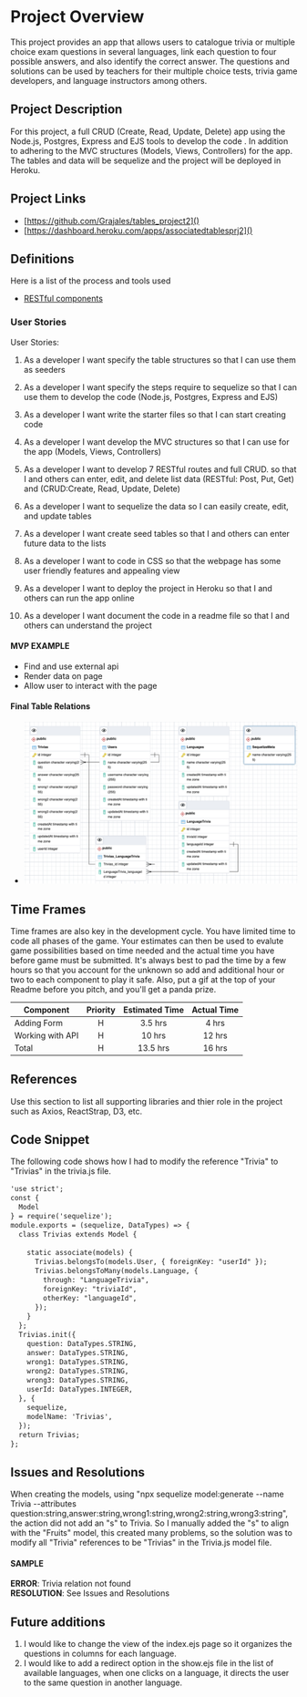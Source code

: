 # Project Overview
This project provides an app that allows users to catalogue trivia or multiple choice exam questions in several languages, link each question to four possible answers, and also identify the correct answer.  The questions and solutions can be used by teachers for their multiple choice tests, trivia game developers, and language instructors among others.
 
## Project Description

For this project, a full CRUD (Create, Read, Update, Delete) app using the Node.js, Postgres, Express and EJS tools to develop the code . In addition to adhering to the MVC structures (Models, Views, Controllers) for the app.
The tables and data will be sequelize and the project will be deployed in Heroku.

## Project Links

- [https://github.com/Grajales/tables_project2]()
- [https://dashboard.heroku.com/apps/associatedtablesprj2]()

## Definitions

Here is a list of the process and tools used

- [RESTful components](https://gist.github.com/alexpchin/09939db6f81d654af06b)


### User Stories

User Stories:
1.	As a developer I want specify the table structures  so that I can use them as seeders
2.	As a developer I want specify the steps require to sequelize so that I can use them to develop the code (Node.js, Postgres, Express and EJS)

3.	As a developer I want write the starter files so that I can start creating code


4.	As a developer I want develop the MVC structures  so that I can use for the app (Models, Views, Controllers)

5.	As a developer I want to develop 7 RESTful routes and full CRUD.
so that I and others can enter, edit, and delete list data  (RESTful: Post, Put, Get) and (CRUD:Create, Read, Update, Delete)

6.	As a developer I want to sequelize the data so I can easily create, edit, and update tables 

7.	As a developer I want create seed tables so that I and others can enter future data to the lists

8.	As a developer I want to code in CSS so that the webpage has some user friendly features and appealing view

9.	As a developer I want to deploy the project in Heroku so that I and others can run the app online

10.	As a developer I want document the code in a readme file so that I and others can understand the project
  

#### MVP EXAMPLE
- Find and use external api 
- Render data on page 
- Allow user to interact with the page

#### Final Table Relations

- ![Entity Relationship Diagram (ERD)](img/blockDiagram.png)



## Time Frames

Time frames are also key in the development cycle.  You have limited time to code all phases of the game.  Your estimates can then be used to evalute game possibilities based on time needed and the actual time you have before game must be submitted. It's always best to pad the time by a few hours so that you account for the unknown so add and additional hour or two to each component to play it safe. Also, put a gif at the top of your Readme before you pitch, and you'll get a panda prize.

| Component | Priority | Estimated Time | Actual Time |
| --- | :---: |  :---: | :---: |
| Adding Form | H | 3.5 hrs | 4 hrs |
| Working with API | H | 10 hrs| 12 hrs |
| Total | H | 13.5 hrs| 16 hrs |

## References
 Use this section to list all supporting libraries and thier role in the project such as Axios, ReactStrap, D3, etc. 

## Code Snippet

The following code shows how I had to modify the reference "Trivia" to "Trivias" in the trivia.js file.

```
'use strict';
const {
  Model
} = require('sequelize');
module.exports = (sequelize, DataTypes) => {
  class Trivias extends Model {

    static associate(models) {
      Trivias.belongsTo(models.User, { foreignKey: "userId" });
      Trivias.belongsToMany(models.Language, {
        through: "LanguageTrivia",
        foreignKey: "triviaId",
        otherKey: "languageId",
      });
    }
  };
  Trivias.init({
    question: DataTypes.STRING,
    answer: DataTypes.STRING,
    wrong1: DataTypes.STRING,
    wrong2: DataTypes.STRING,
    wrong3: DataTypes.STRING,
    userId: DataTypes.INTEGER,
  }, {
    sequelize,
    modelName: 'Trivias',
  });
  return Trivias;
};
```

## Issues and Resolutions
 When creating the models, using "npx sequelize model:generate --name Trivia --attributes question:string,answer:string,wrong1:string,wrong2:string,wrong3:string", the action did not add an "s" to Trivia. So I manually added the "s" to align with the "Fruits" model, this created many problems, so the solution was to modify all "Trivia" references to be "Trivias" in the Trivia.js model file.

#### SAMPLE
**ERROR**: Trivia relation not found                                
**RESOLUTION**: See Issues and Resolutions

## Future additions
1. I would like to change the view of the index.ejs page so it organizes the questions in columns for each language.
2. I would like to add a redirect option in the show.ejs file in the list of available languages, when one clicks on a language, it directs the user to the same question in another language. 